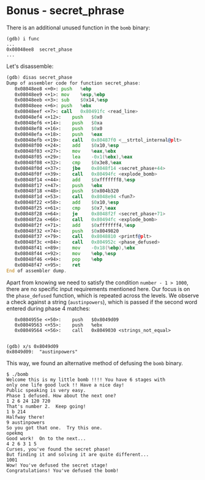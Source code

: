 # Bonus - secret_phrase

There is an additional unused function in the `bomb` binary:

``` shell
(gdb) i func
...
0x08048ee8  secret_phase
...
```

Let's disassemble:

``` asm
(gdb) disas secret_phase 
Dump of assembler code for function secret_phase:
   0x08048ee8 <+0>:	push   %ebp
   0x08048ee9 <+1>:	mov    %esp,%ebp
   0x08048eeb <+3>:	sub    $0x14,%esp
   0x08048eee <+6>:	push   %ebx
   0x08048eef <+7>:	call   0x80491fc <read_line>
   0x08048ef4 <+12>:	push   $0x0
   0x08048ef6 <+14>:	push   $0xa
   0x08048ef8 <+16>:	push   $0x0
   0x08048efa <+18>:	push   %eax
   0x08048efb <+19>:	call   0x80487f0 <__strtol_internal@plt>
   0x08048f00 <+24>:	add    $0x10,%esp
   0x08048f03 <+27>:	mov    %eax,%ebx
   0x08048f05 <+29>:	lea    -0x1(%ebx),%eax
   0x08048f08 <+32>:	cmp    $0x3e8,%eax
   0x08048f0d <+37>:	jbe    0x8048f14 <secret_phase+44>
   0x08048f0f <+39>:	call   0x80494fc <explode_bomb>
   0x08048f14 <+44>:	add    $0xfffffff8,%esp
   0x08048f17 <+47>:	push   %ebx 
   0x08048f18 <+48>:	push   $0x804b320
   0x08048f1d <+53>:	call   0x8048e94 <fun7>
   0x08048f22 <+58>:	add    $0x10,%esp
   0x08048f25 <+61>:	cmp    $0x7,%eax
   0x08048f28 <+64>:	je     0x8048f2f <secret_phase+71>
   0x08048f2a <+66>:	call   0x80494fc <explode_bomb>
   0x08048f2f <+71>:	add    $0xfffffff4,%esp
   0x08048f32 <+74>:	push   $0x8049820
   0x08048f37 <+79>:	call   0x8048810 <printf@plt>
   0x08048f3c <+84>:	call   0x804952c <phase_defused>
   0x08048f41 <+89>:	mov    -0x18(%ebp),%ebx
   0x08048f44 <+92>:	mov    %ebp,%esp
   0x08048f46 <+94>:	pop    %ebp
   0x08048f47 <+95>:	ret    
End of assembler dump.
```

Apart from knowing we need to satisfy the condition `number - 1 > 1000`, there are no specific input requirements mentioned here. Our focus is on the `phase_defused` function, which is repeated across the levels. We observe a check against a string (`austinpowers`), which is passed if the second word entered during phase 4 matches:

```
   0x0804955e <+50>:	push   $0x8049d09
   0x08049563 <+55>:	push   %ebx
   0x08049564 <+56>:	call   0x8049030 <strings_not_equal>


(gdb) x/s 0x8049d09
0x8049d09:	"austinpowers"
```

This way, we found an alternative method of defusing the `bomb` binary.
``` shell
$ ./bomb
Welcome this is my little bomb !!!! You have 6 stages with
only one life good luck !! Have a nice day!
Public speaking is very easy.
Phase 1 defused. How about the next one?
1 2 6 24 120 720
That's number 2.  Keep going!
1 b 214
Halfway there!
9 austinpowers
So you got that one.  Try this one.
opekmq
Good work!  On to the next...
4 2 6 3 1 5
Curses, you've found the secret phase!
But finding it and solving it are quite different...
1001
Wow! You've defused the secret stage!
Congratulations! You've defused the bomb!
```
